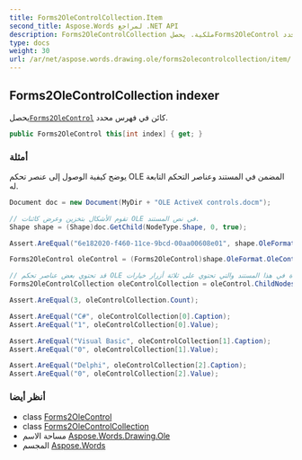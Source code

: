 ```yaml
---
title: Forms2OleControlCollection.Item
second_title: Aspose.Words لمراجع .NET API
description: Forms2OleControlCollection ملكية. يحصلForms2OleControl كائن في فهرس محدد.
type: docs
weight: 30
url: /ar/net/aspose.words.drawing.ole/forms2olecontrolcollection/item/
---
```

## Forms2OleControlCollection indexer

يحصل[`Forms2OleControl`](../../forms2olecontrol/) كائن في فهرس محدد.

```csharp
public Forms2OleControl this[int index] { get; }
```

### أمثلة

يوضح كيفية الوصول إلى عنصر تحكم OLE المضمن في المستند وعناصر التحكم التابعة له.

```csharp
Document doc = new Document(MyDir + "OLE ActiveX controls.docm");

// تقوم الأشكال بتخزين وعرض كائنات OLE في نص المستند.
Shape shape = (Shape)doc.GetChild(NodeType.Shape, 0, true);

Assert.AreEqual("6e182020-f460-11ce-9bcd-00aa00608e01", shape.OleFormat.Clsid.ToString());

Forms2OleControl oleControl = (Forms2OleControl)shape.OleFormat.OleControl;

// قد تحتوي بعض عناصر تحكم OLE على عناصر تحكم فرعية، مثل تلك الموجودة في هذا المستند والتي تحتوي على ثلاثة أزرار خيارات.
Forms2OleControlCollection oleControlCollection = oleControl.ChildNodes;

Assert.AreEqual(3, oleControlCollection.Count);

Assert.AreEqual("C#", oleControlCollection[0].Caption);
Assert.AreEqual("1", oleControlCollection[0].Value);

Assert.AreEqual("Visual Basic", oleControlCollection[1].Caption);
Assert.AreEqual("0", oleControlCollection[1].Value);

Assert.AreEqual("Delphi", oleControlCollection[2].Caption);
Assert.AreEqual("0", oleControlCollection[2].Value);
```

### أنظر أيضا

* class [Forms2OleControl](../../forms2olecontrol/)
* class [Forms2OleControlCollection](../)
* مساحة الاسم [Aspose.Words.Drawing.Ole](../../forms2olecontrolcollection/)
* المجسم [Aspose.Words](../../../)


